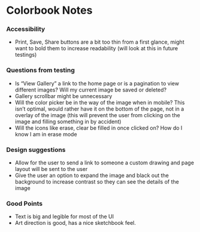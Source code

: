 # Colorbook Notes

### Accessibility

* Print, Save, Share buttons are a bit too thin from a first glance, might want to bold them to increase readability (will look at this in future testings)

### Questions from testing

* Is “View Gallery” a link to the home page or is a pagination to view different images? Will my current image be saved or deleted?
* Gallery scrollbar might be unnecessary
* Will the color picker be in the way of the image when in mobile? This isn’t optimal, would rather have it on the bottom of the page, not in a overlay of the image (this will prevent the user from clicking on the image and filling something in by accident)
* Will the icons like erase, clear be filled in once clicked on? How do I know I am in erase mode


### Design suggestions
 
* Allow for the user to send a link to someone a custom drawing and page layout will be sent to the user 
*  Give the user an option to expand the image and black out the background to increase contrast so they can see the details of the image            

### Good Points
* Text is big and legible for most of the UI
* Art direction is good, has a nice sketchbook feel. 
